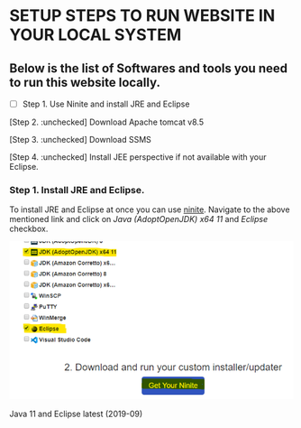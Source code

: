 # SETUP STEPS TO RUN WEBSITE IN YOUR LOCAL SYSTEM

  ## Below is the list of Softwares and tools you need to run this website locally.

   * [ ] Step 1. Use Ninite and install JRE and Eclipse

   [Step 2. :unchecked] Download Apache tomcat v8.5
  
   [Step 3. :unchecked] Download SSMS
  
   [Step 4. :unchecked] Install JEE perspective if not available with your Eclipse.
  
  
  
  ### **Step 1.** Install JRE and Eclipse.
  
  To install JRE and Eclipse at once you can use [ninite](https://ninite.com/).
  Navigate to the above mentioned link and click on _Java (AdoptOpenJDK) x64 11_ and _Eclipse_ checkbox. 
  
  ![Ninite reference 1](documentImages/ninite1.png)
  
Java 11 and Eclipse latest (2019-09)
